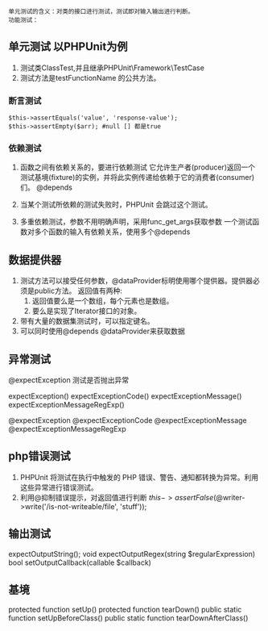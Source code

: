 

    单元测试的含义：对类的接口进行测试，测试即对输入输出进行判断。
    功能测试：

## 单元测试 以PHPUnit为例
1. 测试类ClassTest,并且继承PHPUnit\Framework\TestCase
2. 测试方法是testFunctionName 的公共方法。

### 断言测试
```
$this->assertEquals('value', 'response-value');
$this->assertEmpty($arr); #null [] 都是true
```

### 依赖测试

1. 函数之间有依赖关系的，要进行依赖测试
它允许生产者(producer)返回一个测试基境(fixture)的实例，并将此实例传递给依赖于它的消费者(consumer)们。
@depends

2. 当某个测试所依赖的测试失败时，PHPUnit 会跳过这个测试。

3. 多重依赖测试，参数不用明确声明，采用func_get_args获取参数
一个测试函数对多个函数的输入有依赖关系，使用多个@depends

## 数据提供器

1. 测试方法可以接受任何参数，@dataProvider标明使用哪个提供器。提供器必须是public方法。
返回值有两种:
    1) 返回值要么是一个数组，每个元素也是数组。
    2) 要么是实现了Iterator接口的对象。
2. 带有大量的数据集测试时，可以指定键名。
3. 可以同时使用@depends @dataProvider来获取数据

## 异常测试
@expectException 测试是否抛出异常

expectException()
expectExceptionCode()
expectExceptionMessage()
expectExceptionMessageRegExp()

@expectException
@expectExceptionCode
@expectExceptionMessage
@expectExceptionMessageRegExp


## php错误测试
1. PHPUnit 将测试在执行中触发的 PHP 错误、警告、通知都转换为异常。利用这些异常进行错误测试。
2. 利用@抑制错误提示，对返回值进行判断
$this->assertFalse(@$writer->write('/is-not-writeable/file', 'stuff'));

## 输出测试

expectOutputString();
void expectOutputRegex(string $regularExpression)
bool setOutputCallback(callable $callback)

## 基境
protected function setUp()
protected function tearDown()
public static function setUpBeforeClass()
public static function tearDownAfterClass()

##
